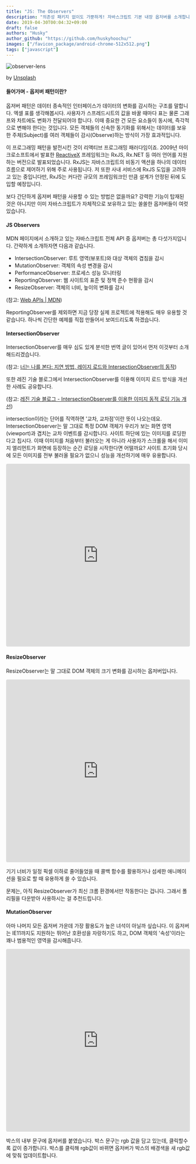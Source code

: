 ```yaml
---
title: "JS: The Observers"
description: "의존성 패키지 없이도 가뿐하게! 자바스크립트 기본 내장 옵저버를 소개합니다"
date: 2019-04-30T00:04:32+09:00
draft: false
authors: "Husky"
author_github: "https://github.com/huskyhoochu/"
images: ["/favicon_package/android-chrome-512x512.png"]
tags: ["javascript"]
---
```


![observer-lens](/js-observers/observer-lens.jpg)
<p class="caption">by <a href="https://unsplash.com/photos/VBBs_SWsdwU" target="_blank" rel="noopener noreferrer">Unsplash</a></p>

#### 들어가며 - 옵저버 패턴이란?

옵저버 패턴은 데이터 종속적인 인터페이스가 데이터의 변화를 감시하는 구조를 말합니다. 엑셀 표를 생각해봅시다. 사용자가 스프레드시트의 값을 바꿀 때마다 표는 물론 그래프와 차트에도 변화가 전달되어야 합니다. 이때 중요한 건 모든 요소들이 동시에, 즉각적으로 변해야 한다는 것입니다. 모든 객체들의 신속한 동기화를 위해서는 데이터를 보유한 주체(Subject)를 여러 객체들이 감시(Observe)하는 방식이 가장 효과적입니다.

이 프로그래밍 패턴을 발전시킨 것이 리액티브 프로그래밍 패러다임이죠. 2009년 마이크로소프트에서 발표한 <a href="http://reactivex.io/" target="_blank" rel="noopener noreferrer">ReactiveX</a> 프레임워크는 RxJS, Rx.NET 등 여러 언어를 지원하는 버전으로 발표되었습니다. RxJS는 자바스크립트의 비동기 액션을 하나의 데이터 흐름으로 제어하기 위해 주로 사용됩니다. 저 또한 사내 서비스에 RxJS 도입을 고려하고 있는 중입니다만, RxJS는 커다란 규모의 프레임워크인 만큼 설계가 안정된 뒤에 도입할 예정입니다.

보다 간단하게 옵저버 패턴을 사용할 수 있는 방법은 없을까요? 강력한 기능이 탑재된 것은 아니지만 이미 자바스크립트가 자체적으로 보유하고 있는 쏠쏠한 옵저버들이 여럿 있습니다.

#### JS Observers

MDN 페이지에서 소개하고 있는 자바스크립트 전체 API 중 옵저버는 총 다섯가지입니다. 간략하게 소개하자면 다음과 같습니다.

- IntersectionObserver: 루트 영역(뷰포트)와 대상 객체의 겹침을 감시
- MutationObserver: 객체의 속성 변경을 감시
- PerformanceObserver: 프로세스 성능 모니터링
- ReportingObserver: 웹 사이트의 표준 및 정책 준수 현황을 감시
- ResizeObserver: 객체의 너비, 높이의 변화를 감시

(참고: <a href="https://developer.mozilla.org/en-US/docs/Web/API" target="_blank" rel="noopener noreferrer">Web APIs | MDN</a>)

ReportingObserver를 제외하면 지금 당장 실제 프로젝트에 적용해도 매우 유용할 것 같습니다. 하나씩 간단한 예제를 직접 만들어서 보여드리도록 하겠습니다.

#### IntersectionObserver

IntersectionObserver를 매우 심도 있게 분석한 번역 글이 있어서 먼저 이것부터 소개해드리겠습니다.

(참고: <a href="https://github.com/codepink/codepink.github.com/wiki/%EB%84%88%EB%8A%94-%EB%82%98%EB%A5%BC-%EB%B3%B8%EB%8B%A4:-%EC%A7%80%EC%97%B0-%EB%B0%A9%EB%B2%95,-%EB%A0%88%EC%9D%B4%EC%A7%80-%EB%A1%9C%EB%93%9C%EC%99%80-IntersectionObserver%EC%9D%98-%EB%8F%99%EC%9E%91" target="_blank" rel="noopener noreferrer">너는 나를 본다: 지연 방법, 레이지 로드와 IntersectionObserver의 동작</a>)

또한 레진 기술 블로그에서 IntersectionObserver를 이용해 이미지 로드 방식을 개선한 사례도 공유합니다.

(참고: <a href="https://tech.lezhin.com/2017/07/13/intersectionobserver-overview" target="_blank" rel="noopener noreferrer">레진 기술 블로그 - IntersectionObserver를 이용한 이미지 동적 로딩 기능 개선</a>)

intersection이라는 단어를 직역하면 '교차, 교차점'이란 뜻이 나오는데요. IntersectionObserver는 말 그대로 특정 DOM 객체가 우리가 보는 화면 영역(viewport)과 겹치는 교차 이벤트를 감시합니다. 사이트 하단에 있는 이미지를 로딩한다고 칩시다. 이때 이미지를 처음부터 불러오는 게 아니라 사용자가 스크롤을 해서 이미지 엘리먼트가 화면에 등장하는 순간 로딩을 시작한다면 어떨까요? 사이트 초기화 당시에 모든 이미지를 전부 불러올 필요가 없으니 성능을 개선하기에 매우 유용합니다.

<iframe src="https://codesandbox.io/embed/5kvyzj653l?fontsize=14" title="intersection" style="width:100%; height:500px; border:0; border-radius: 4px; overflow:hidden;" sandbox="allow-modals allow-forms allow-popups allow-scripts allow-same-origin"></iframe>

#### ResizeObserver

ResizeObserver는 말 그대로 DOM 객체의 크기 변화를 감시하는 옵저버입니다. 

<iframe src="https://codesandbox.io/embed/j2vn2232qv?fontsize=14" title="resizeObserver" style="width:100%; height:500px; border:0; border-radius: 4px; overflow:hidden;" sandbox="allow-modals allow-forms allow-popups allow-scripts allow-same-origin"></iframe>

기기 너비가 일정 픽셀 이하로 줄어들었을 때 콜백 함수를 활용하거나 섬세한 애니메이션을 필요로 할 때 유용하게 쓸 수 있습니다.

문제는, 아직 ResizeObserver가 최신 크롬 환경에서만 작동한다는 겁니다. 그래서 폴리필을 다운받아 사용하시는 걸 추천드립니다.

#### MutationObserver

아마 나머지 모든 옵저버 가운데 가장 활용도가 높은 녀석이 아닐까 싶습니다. 이 옵저버는 IE11까지도 지원하는 뛰어난 호환성을 자랑하기도 하고, DOM 객체의 '속성'이라는 꽤나 범용적인 영역을 감시해줍니다.

<iframe src="https://codesandbox.io/embed/lpv42q12rm?fontsize=14" title="mutation" style="width:100%; height:500px; border:0; border-radius: 4px; overflow:hidden;" sandbox="allow-modals allow-forms allow-popups allow-scripts allow-same-origin"></iframe>

박스의 내부 문구에 옵저버를 붙였습니다. 박스 문구는 rgb 값을 담고 있는데, 클릭할수록 값이 증가합니다. 박스를 클릭해 rgb값이 바뀌면 옵저버가 박스의 배경색을 새 rgb값에 맞춰 업데이트합니다.
